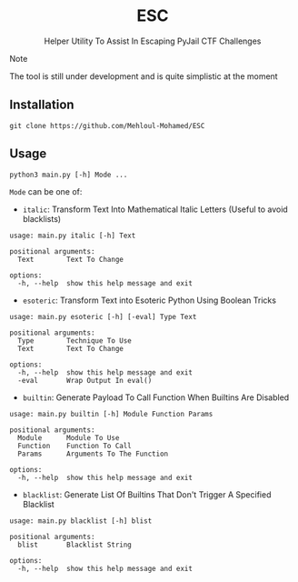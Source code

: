 <h1 align="center">ESC</h1>
<p align="center">Helper Utility To Assist In Escaping PyJail CTF Challenges</p>

> [!NOTE]
> The tool is still under development and is quite simplistic at the moment

## Installation
```git clone https://github.com/Mehloul-Mohamed/ESC```
## Usage

```console
python3 main.py [-h] Mode ...
```

`Mode` can be one of:  
  
- `italic`: Transform Text Into Mathematical Italic Letters (Useful to avoid blacklists)  
```console
usage: main.py italic [-h] Text

positional arguments:
  Text        Text To Change

options:
  -h, --help  show this help message and exit
```
  
- `esoteric`: Transform Text into Esoteric Python Using Boolean Tricks  
```console
usage: main.py esoteric [-h] [-eval] Type Text

positional arguments:
  Type        Technique To Use
  Text        Text To Change

options:
  -h, --help  show this help message and exit
  -eval       Wrap Output In eval()
```
  
- `builtin`: Generate Payload To Call Function When Builtins Are Disabled  
```console
usage: main.py builtin [-h] Module Function Params

positional arguments:
  Module      Module To Use
  Function    Function To Call
  Params      Arguments To The Function

options:
  -h, --help  show this help message and exit
```
  
- `blacklist`: Generate List Of Builtins That Don't Trigger A Specified Blacklist  
```console
usage: main.py blacklist [-h] blist

positional arguments:
  blist       Blacklist String

options:
  -h, --help  show this help message and exit
```

